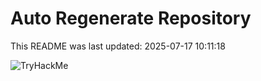 # Auto Regenerate Repository

This README was last updated: 2025-07-17 10:11:18

 ![TryHackMe](https://tryhackme.com/badge/533634)
